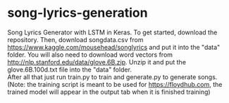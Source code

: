 # song-lyrics-generation
Song Lyrics Generator with LSTM in Keras. To get started, download the repository. Then, download songdata.csv from https://www.kaggle.com/mousehead/songlyrics and put it into the "data" folder. You will also need to download word vectors from http://nlp.stanford.edu/data/glove.6B.zip. Unzip it and put the glove.6B.100d.txt file into the "data" folder. <br />
After all that just run train.py to train and generate.py to generate songs. <br />
(Note: the training script is meant to be used for https://floydhub.com, the trained model will appear in the output tab when it is finished training)
